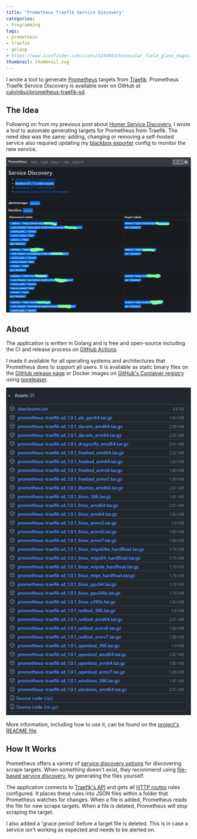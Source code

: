 ```yaml
---
title: "Prometheus Traefik Service Discovery"
categories:
- Programming
tags:
- prometheus
- traefik
- golang
# https://www.iconfinder.com/icons/5243663/binocular_field_glass_magnifying_glass_search_spyglass_icon
thumbnail: thumbnail.svg
---
```


I wrote a tool to generate [Prometheus](https://github.com/prometheus/prometheus) targets from [Traefik](https://github.com/traefik/traefik). Prometheus Traefik Service Discovery is available over on GitHub at [calvinbui/prometheus-traefik-sd](https://github.com/calvinbui/prometheus-traefik-sd).

<!-- more -->

## The Idea

Following on from my previous post about [Homer Service Discovery](/homer-service-discovery), I wrote a tool to automate generating targets for Prometheus from Traefik. The need idea was the same: adding, changing or removing a self-hosted service also required updating my [blackbox exporter](https://github.com/prometheus/blackbox_exporter) config to monitor the new service.

![](prometheus-service-discovery.png)

## About

The application is written in Golang and is free and open-source including the CI and release process on [GitHub Actions](https://github.com/calvinbui/prometheus-traefik-sd/actions).

I made it available for all operating systems and architectures that Prometheus does to support all users. It is available as static binary files on the [GitHub release page](https://github.com/calvinbui/prometheus-traefik-sd/releases) or Docker images on [GitHub's Container registry](https://github.com/calvinbui/prometheus-traefik-sd/pkgs/container/prometheus-traefik-sd) using [goreleaser](https://github.com/goreleaser/goreleaser).

![](releases.png)

More information, including how to use it, can be found on the [project's README file](https://github.com/calvinbui/prometheus-traefik-sd/blob/master/README.md).

## How It Works

Prometheus offers a variety of [service discovery options](https://github.com/prometheus/prometheus/tree/main/discovery) for discovering scrape targets. When something doesn't exist, they recommend using [file-based service discovery](https://prometheus.io/docs/prometheus/latest/configuration/configuration/#file_sd_config), by generating the files yourself.

The application connects to [Traefik's API](https://doc.traefik.io/traefik/operations/api/) and gets all [HTTP routes](https://doc.traefik.io/traefik/routing/routers/) rules configured. It places these rules into JSON files within a folder that Prometheus watches for changes. When a file is added, Prometheus reads the file for new scrape targets. When a file is deleted, Prometheus will stop scraping the target.

I also added a 'grace period' before a target file is deleted. This is in case a service isn't working as expected and needs to be alerted on.
